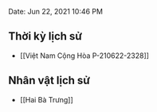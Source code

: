 Date: Jun 22, 2021 10:46 PM

## Thời kỳ lịch sử

- [[Việt Nam Cộng Hòa P-210622-2328]]


## Nhân vật lịch sử
- [[Hai Bà Trưng]]
